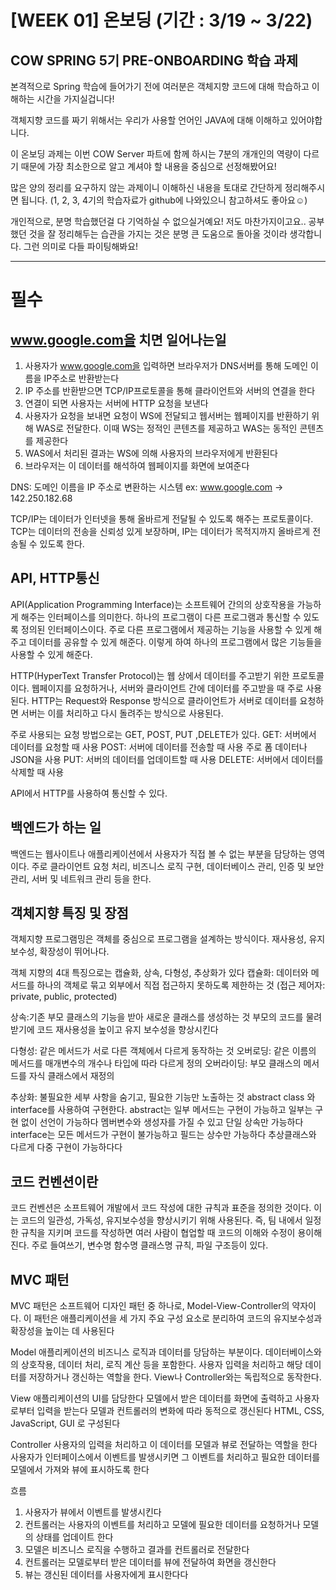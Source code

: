 # [WEEK 01] 온보딩 (기간 : 3/19 ~ 3/22)

## COW SPRING 5기 PRE-ONBOARDING 학습 과제

본격적으로 Spring 학습에 들어가기 전에 여러분은 객체지향 코드에 대해 학습하고 이해하는 시간을 가지실겁니다!

객체지향 코드를 짜기 위해서는 우리가 사용할 언어인 JAVA에 대해 이해하고 있어야합니다.

이 온보딩 과제는 이번 COW Server 파트에 함께 하시는 7분의 개개인의 역량이 다르기 때문에 가장 최소한으로 알고 계셔야 할 내용을 중심으로 선정해봤어요!

많은 양의 정리를 요구하지 않는 과제이니 이해하신 내용을 토대로 간단하게 정리해주시면 됩니다. (1, 2, 3, 4기의 학습자료가 github에 나와있으니 참고하셔도 좋아요☺️)

개인적으로, 분명 학습했던걸 다 기억하실 수 없으실거예요! 저도 마찬가지이고요.. 공부했던 것을 잘 정리해두는 습관을 가지는 것은 분명 큰 도움으로 돌아올 것이라 생각합니다. 그런 의미로 다들 파이팅해봐요!

---

# 필수

## www.google.com을 치면 일어나는일

1. 사용자가 www.google.com을 입력하면 브라우저가 DNS서버를 통해 도메인 이름을 IP주소로 반환받는다
2. IP 주소를 반환받으면 TCP/IP프로토콜을 통해 클라이언트와 서버의 연결을 한다
3. 연결이 되면 사용자는 서버에 HTTP 요청을 보낸다
4. 사용자가 요청을 보내면 요청이 WS에 전달되고 웹서버는 웹페이지를 반환하기 위해 WAS로 전달한다. 이때 WS는 정적인 콘텐츠를 제공하고 WAS는 동적인 콘텐츠를 제공한다
5. WAS에서 처리된 결과는 WS에 의해 사용자의 브라우저에게 반환된다
6. 브라우저는 이 데이터를 해석하여 웹페이지를 화면에 보여준다

DNS: 도메인 이름을 IP 주소로 변환하는 시스템  ex: www.google.com → 142.250.182.68

TCP/IP는 데이터가 인터넷을 통해 올바르게 전달될 수 있도록 해주는 프로토콜이다. TCP는 데이터의 전송을 신뢰성 있게 보장하며, IP는 데이터가 목적지까지 올바르게 전송될 수 있도록 한다.


## API, HTTP통신

API(Application Programming Interface)는 소프트웨어 간의의 상호작용을 가능하게 
해주는 인터페이스를 의미한다. 하나의 프로그램이 다른 프로그램과 통신할 수 있도록 정의된 인터페이스이다. 주로 다른 프로그램에서 제공하는 기능을 사용할 수 있게 해주고 데이터를 공유할 수 있게 해준다. 이렇게 하여 하나의 프로그램에서 많은 기능들을 사용할 수 있게 해준다.

HTTP(HyperText Transfer Protocol)는 웹 상에서 데이터를 주고받기 위한 프로토콜이다. 웹페이지를 요청하거나, 서버와 클라이언트 간에 데이터를 주고받을 때 주로 사용된다.
HTTP는 Request와 Response 방식으로 클라이언트가 서버로 데이터를 요청하면 서버는 이를 처리하고 다시 돌려주는 방식으로 사용된다.

주로 사용되는 요청 방법으로는 GET, POST, PUT ,DELETE가 있다.
GET: 서버에서 데이터를 요청할 때 사용
POST: 서버에 데이터를 전송할 때 사용 주로 폼 데이터나 JSON을 사용
PUT: 서버의 데이터를 업데이트할 때 사용
DELETE: 서버에서 데이터를 삭제할 때 사용 

API에서 HTTP를 사용하여 통신할 수 있다.

## 백엔드가 하는 일

백엔드는 웹사이트나 애플리케이션에서 사용자가 직접 볼 수 없는 부분을 담당하는 영역이다. 주로 클라이언트 요청 처리, 비즈니스 로직 구현, 데이터베이스 관리, 인증 및 보안 관리, 서버 및 네트워크 관리 등을 한다.


## 객체지향 특징 및 장점

객체지향 프로그램밍은 객체를 중심으로 프로그램을 설계하는 방식이다. 재사용성, 유지보수성, 확장성이 뛰어나다.

객체 지향의 4대 특징으로는 캡슐화, 상속, 다형성, 추상화가 있다
캡슐화: 데이터와 메서드를 하나의 객체로 묶고 외부에서 직접 접근하지 못하도록 제한하는 것 (접근 제어자: private, public, protected)

상속:기존 부모 클래스의 기능을 받아 새로운 클래스를 생성하는 것 
부모의 코드를 물려받기에 코드 재사용성을 높이고 유지 보수성을 향상시킨다

다형성: 같은 메서드가 서로 다른 객체에서 다르게 동작하는 것
오버로딩: 같은 이름의 메서드를 매개변수의 개수나 타입에 따라 다르게 정의
오버라이딩: 부모 클래스의 메서드를 자식 클래스에서 재정의

추상화: 불필요한 세부 사항을 숨기고, 필요한 기능만 노출하는 것
abstract class 와 interface를 사용하여 구현한다.
abstract는 일부 메서드는 구현이 가능하고 일부는 구현 없이 선언이 가능하다
멤버변수와 생성자를 가질 수 있고 단일 상속만 가능하다
interface는 모든 메서드가 구현이 불가능하고 필드는 상수만 가능하다 추상클래스와 다르게 다중 구현이 가능하다다


## 코드 컨벤션이란

코드 컨벤션은 소프트웨어 개발에서 코드 작성에 대한 규칙과 표준을 정의한 것이다. 이는 코드의 일관성, 가독성, 유지보수성을 향상시키기 위해 사용된다. 즉, 팀 내에서 일정한 규칙을 지키며 코드를 작성하면 여러 사람이 협업할 때 코드의 이해와 수정이 용이해진다. 주로 들여쓰기, 변수명 함수명 클래스명 규칙, 파일 구조등이 있다.

## MVC 패턴

MVC 패턴은 소프트웨어 디자인 패턴 중 하나로, Model-View-Controller의 약자이다. 이 패턴은 애플리케이션을 세 가지 주요 구성 요소로 분리하여 코드의 유지보수성과 확장성을 높이는 데 사용된다

Model
애플리케이션의 비즈니스 로직과 데이터를 당담하는 부분이다.
데이터베이스와의 상호작용, 데이터 처리, 로직 계산 등을 포함한다.
사용자 입력을 처리하고 해당 데이터를 저장하거나 갱신하는 역할을 한다.
View나 Controller와는 독립적으로 동작한다.

View
애플리케이션의 UI를 담당한다
모델에서 받은 데이터를 화면에 출력하고 사용자로부터 입력을 받는다
모델과 컨트롤러의 변화에 따라 동적으로 갱신된다
HTML, CSS, JavaScript, GUI 로 구성된다

Controller
사용자의 입력을 처리하고 이 데이터를 모델과 뷰로 전달하는 역할을 한다
사용자가 인터페이스에서 이벤트를 발생시키면 그 이벤트를 처리하고 필요한 데이터를 모델에서 가져와 뷰에 표시하도록 한다

흐름
1. 사용자가 뷰에서 이벤트를 발생시킨다
2. 컨트롤러는 사용자의 이벤트를 처리하고 모델에 필요한 데이터를 요청하거나 모델의 상태를 업데이트 한다
3. 모델은 비즈니스 로직을 수행하고 결과를 컨트롤러로 전달한다
4. 컨트롤러는 모델로부터 받은 데이터를 뷰에 전달하여 화면을 갱신한다
5. 뷰는 갱신된 데이터를 사용자에게 표시한다다

